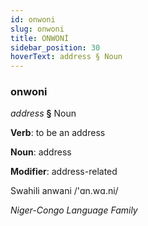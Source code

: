 ```yaml
---
id: onwoni
slug: onwoni
title: ONWONİ
sidebar_position: 30
hoverText: address § Noun
---
```


### onwoni

*address* **§** Noun

**Verb**: to be an address

**Noun**: address

**Modifier**: address-related

Swahili anwani /'ɑn.wɑ.ni/

*Niger-Congo Language Family*